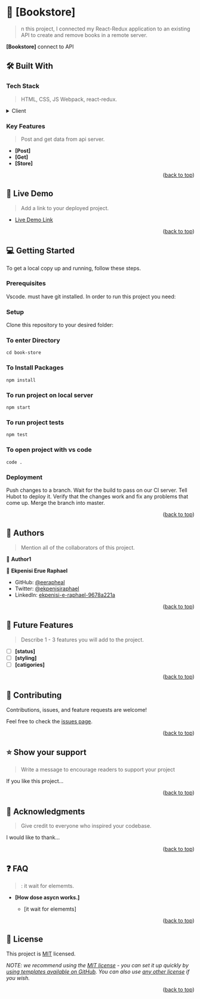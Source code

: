 # 📖 [Bookstore] <a name="Bookstore: connect to API"></a>

> n this project, I connected my React-Redux application to an existing API to create and remove books in a remote server.

**[Bookstore]** connect to API

## 🛠 Built With <a name="built-with"></a>

### Tech Stack <a name="tech-stack"></a>

> HTML, CSS, JS Webpack, react-redux.

<details>
  <summary>Client</summary>
  <ul>
    <li><a href="https://reactjs.org/">React.js</a></li>
  </ul>
</details>

<!-- Features -->

### Key Features <a name="Conneting to api server"></a>

> Post and get data from api server.

- **[Post]**
- **[Get]**
- **[Store]**

<p align="right">(<a href="#readme-top">back to top</a>)</p>

<!-- LIVE DEMO -->

## 🚀 Live Demo <a name="live-demo"></a>

> Add a link to your deployed project.

- [Live Demo Link](https://yourdeployedapplicationlink.com)

<p align="right">(<a href="#readme-top">back to top</a>)</p>

<!-- GETTING STARTED -->

## 💻 Getting Started <a name="getting-started"></a>

>

To get a local copy up and running, follow these steps.

### Prerequisites
Vscode. must have git installed.
In order to run this project you need:


### Setup

Clone this repository to your desired folder:

### To enter Directory

`cd book-store`

### To Install Packages

`npm install`

### To run project on local server

`npm start`

### To run project tests

`npm test`

### To open project with vs code 

`code .`

 ### Deployment
  Push changes to a branch. Wait for the build to pass on our CI server. Tell Hubot to deploy it. Verify that the changes work and fix any problems that come up. Merge the branch into master.


<p align="right">(<a href="#readme-top">back to top</a>)</p>

<!-- AUTHORS -->

## 👥 Authors <a name="authors"></a>

> Mention all of the collaborators of this project.

👤 **Author1**

👤 **Ekpenisi Erue Raphael**

- GitHub: [@eerapheal](https://github.com/eerapheal)
- Twitter: [@ekpenisiraphael](https://twitter.com/ekpenisiraphael)
- LinkedIn: [ekpenisi-e-raphael-9678a221a](https://www.linkedin.com/in/ekpenisi-e-raphael-9678a221a/)

<p align="right">(<a href="#readme-top">back to top</a>)</p>

<!-- FUTURE FEATURES -->

## 🔭 Future Features <a name="future-features"></a>

> Describe 1 - 3 features you will add to the project.

- [ ] **[status]**
- [ ] **[styling]**
- [ ] **[catigories]**

<p align="right">(<a href="#readme-top">back to top</a>)</p>

<!-- CONTRIBUTING -->

## 🤝 Contributing <a name="contributing"></a>

Contributions, issues, and feature requests are welcome!

Feel free to check the [issues page](../../issues/).

<p align="right">(<a href="#readme-top">back to top</a>)</p>

<!-- SUPPORT -->

## ⭐️ Show your support <a name="support"></a>

> Write a message to encourage readers to support your project

If you like this project...

<p align="right">(<a href="#readme-top">back to top</a>)</p>

<!-- ACKNOWLEDGEMENTS -->

## 🙏 Acknowledgments <a name="acknowledgements"></a>

> Give credit to everyone who inspired your codebase.

I would like to thank...

<p align="right">(<a href="#readme-top">back to top</a>)</p>

<!-- FAQ (optional) -->

## ❓ FAQ <a name="faq"></a>

> : it  wait for elememts.

- **[How dose asycn works.]**

  - [it  wait for elememts]


<p align="right">(<a href="#readme-top">back to top</a>)</p>

<!-- LICENSE -->

## 📝 License <a name="license"></a>

This project is [MIT](./LICENSE) licensed.

_NOTE: we recommend using the [MIT license](https://choosealicense.com/licenses/mit/) - you can set it up quickly by [using templates available on GitHub](https://docs.github.com/en/communities/setting-up-your-project-for-healthy-contributions/adding-a-license-to-a-repository). You can also use [any other license](https://choosealicense.com/licenses/) if you wish._

<p align="right">(<a href="#readme-top">back to top</a>)</p>